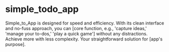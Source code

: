 # simple_todo_app
Simple_to_App is designed for speed and efficiency. With its clean interface and no-fuss approach, you can [core function, e.g., 'capture ideas,' 'manage your to-dos,' 'play a quick game'] without any distractions. Achieve more with less complexity. Your straightforward solution for [app's purpose].
